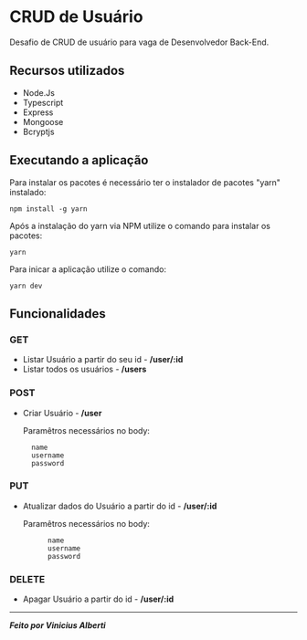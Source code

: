 
# CRUD de Usuário

Desafio de CRUD de usuário para vaga de Desenvolvedor Back-End.

## Recursos utilizados

- Node.Js
- Typescript
- Express
- Mongoose
- Bcryptjs

## Executando a aplicação

Para instalar os pacotes é necessário ter o instalador de pacotes "yarn" instalado:

```
npm install -g yarn 
```

Após a instalação do yarn via NPM utilize o comando para instalar os pacotes:

```
yarn
```

Para inicar a aplicação utilize o comando: 

```
yarn dev
```

## Funcionalidades

### GET

- Listar Usuário a partir do seu id - <strong> /user/:id </strong>
- Listar todos os usuários - <strong> /users </strong>

### POST

- Criar Usuário - <strong> /user </strong> </br>

    Paramêtros necessários no body:

        name
        username
        password

### PUT 

- Atualizar dados do Usuário a partir do id - <strong> /user/:id </strong>

    Paramêtros necessários no body:

            name
            username
            password

### DELETE

- Apagar Usuário a partir do id - <strong> /user/:id </strong>

_______________________________________________

<strong >_Feito por Vinicius Alberti_ </strong>







